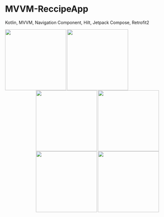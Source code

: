 # MVVM-ReccipeApp
Kotlin, MVVM, Navigation Component, Hilt, Jetpack Compose, Retrofit2

<img align="left" src="https://user-images.githubusercontent.com/76838562/178115342-0de3b46f-f818-4b6b-842a-7283881041fc.png" width="200">
<img align="left" src="https://user-images.githubusercontent.com/76838562/178115363-ff005cff-ddac-472f-9bb9-e353fec6835d.png" width="200">

<img align="right" src="https://user-images.githubusercontent.com/76838562/178115382-fdc0ff4b-b9d3-49cd-9b45-d1c10cc556ce.png" width="200">
<img align="right" src="https://user-images.githubusercontent.com/76838562/178115404-4c8f46a4-ada8-40a7-8978-9f836128fdf6.png" width="200">

<img align="right" src="https://user-images.githubusercontent.com/76838562/178115463-535a312f-1500-43e2-b6f6-f8af0dc4119e.png" width="200">
<img align="right" src="https://user-images.githubusercontent.com/76838562/178115481-929b2d24-bdf9-4fab-a569-082e118d990d.png" width="200">
